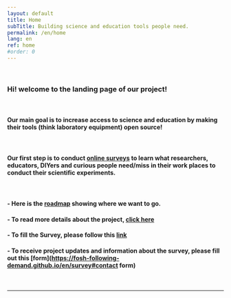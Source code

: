 ```yaml
---
layout: default
title: Home
subTitle: Building science and education tools people need.
permalink: /en/home
lang: en
ref: home
#order: 0
---
```



<br>

### Hi! welcome to the landing page of our project!

<br>




#### Our main goal is to increase access to science and education by making their tools (think laboratory equipment) open source!

<br>

####  Our first step is to conduct [online surveys](bit.ly/BFOSH) to learn what researchers, educators, DIYers and curious people need/miss in their work places to conduct their scientific experiments.

<br>


#### - Here is the [roadmap](https://github.com/orgs/FOSH-following-demand/projects/2) showing where we want to go.    

#### - To read more details about the project, [click here](https://fosh-following-demand.github.io/en/about)

#### - To fill the Survey, please follow this [link](https://fosh-following-demand.github.io/en/survey)

#### - To receive project updates and information about the survey, please fill out this [form](https://fosh-following-demand.github.io/en/survey#contact form)



<br>

---
